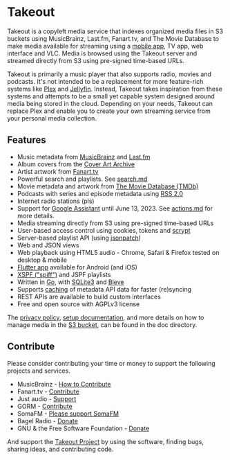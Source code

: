 # Takeout

Takeout is a copyleft media service that indexes organized media files in S3
buckets using MusicBrainz, Last.fm, Fanart.tv, and The Movie Database to make
media available for streaming using a [mobile app](https://github.com/defsub/takeout_app),
TV app, web interface and VLC. Media is browsed using the Takeout server and
streamed directly from S3 using pre-signed time-based URLs.

Takeout is primarily a music player that also supports radio, movies and
podcasts. It's not intended to be a replacement for more feature-rich systems
like [Plex](https://plex.tv) and [Jellyfin](https://jellyfin.org). Instead,
Takeout takes inspiration from these systems and attempts to be a small yet
capable system designed around media being stored in the cloud. Depending on
your needs, Takeout can replace Plex and enable you to create your own
streaming service from your personal media collection.

## Features

* Music metadata from [MusicBrainz](https://musicbrainz.org/) and [Last.fm](https://last.fm/)
* Album covers from the [Cover Art Archive](https://coverartarchive.org/)
* Artist artwork from [Fanart.tv](https://fanart.tv/)
* Powerful search and playlists. See [search.md](doc/search.md)
* Movie metadata and artwork from [The Movie Database (TMDb)](https://www.themoviedb.org/)
* Podcasts with series and episode metadata using [RSS 2.0](https://www.rssboard.org/rss-specification)
* Internet radio stations (pls)
* Support for [Google Assistant](https://assistant.google.com/) until June
  13, 2023. See [actions.md](doc/actions.md) for more details.
* Media streaming directly from S3 using pre-signed time-based URLs
* User-based access control using cookies, tokens and
  [scrypt](https://pkg.go.dev/golang.org/x/crypto/scrypt?tab=doc)
* Server-based playlist API (using [jsonpatch](http://jsonpatch.com/))
* Web and JSON views
* Web playback using HTML5 audio - Chrome, Safari & Firefox tested on desktop & mobile
* [Flutter app](https://github.com/defsub/takeout_app) available for Android (and iOS)
* [XSPF ("spiff")](https://xspf.org/) and JSPF playlists
* Written in [Go](https://go.dev/), with [SQLite3](https://sqlite.org/index.html) and [Bleve](https://blevesearch.com/)
* Supports [caching](https://github.com/gregjones/httpcache) of metadata API
  data for faster (re)syncing
* REST APIs are available to build custom interfaces
* Free and open source with AGPLv3 license

The [privacy policy](doc/privacy.md), [setup documentation](doc/setup.md), and
more details on how to manage media in the [S3 bucket](doc/bucket.md), can be
found in the doc directory.

## Contribute

Please consider contributing your time or money to support the following
projects and services.

* MusicBrainz - [How to Contribute](https://musicbrainz.org/doc/How_to_Contribute)
* Fanart.tv - [Contribute](https://fanart.tv/contribute/)
* Just audio - [Support](https://github.com/sponsors/ryanheise)
* GORM - [Contribute](https://gorm.io/contribute.html)
* SomaFM - [Please support SomaFM](https://somafm.com/support/)
* Bagel Radio - [Donate](https://www.bagelradio.com/)
* GNU & the Free Software Foundation - [Donate](https://my.fsf.org/donate)

And support the [Takeout Project](https://github.com/defsub/takeout) by using
the software, finding bugs, sharing ideas, and contributing code.
